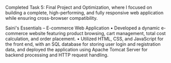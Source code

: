  Completed Task 5: Final Project and Optimization, where I focused on building a complete, high-performing, and fully responsive web application while ensuring cross-browser compatibility.

Saini's Essentials – E-commerce Web Application
• Developed a dynamic e-commerce website featuring product browsing, cart management, total cost calculation, and order placement.
• Utilized HTML, CSS, and JavaScript for the front end, with an SQL database for storing user login and registration data, and deployed the application using Apache Tomcat Server for backend processing and HTTP request handling.
